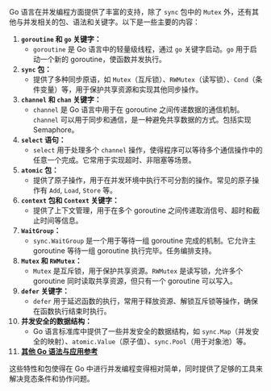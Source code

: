 Go 语言在并发编程方面提供了丰富的支持，除了 `sync` 包中的 `Mutex` 外，还有其他与并发相关的包、语法和关键字。以下是一些主要的内容：

1. **`goroutine` 和 `go` 关键字：** 
   - `goroutine` 是 Go 语言中的轻量级线程，通过 `go` 关键字启动。`go` 用于启动一个新的 goroutine，使函数并发执行。
2. **`sync` 包：**
   - 提供了多种同步原语，如 `Mutex`（互斥锁）、`RWMutex`（读写锁）、`Cond`（条件变量）等，用于保护共享资源和实现其他同步操作。
3. **`channel` 和 `chan` 关键字：**
   - `channel` 是 Go 语言中用于在 goroutine 之间传递数据的通信机制。`channel` 可以用于同步和通信，是一种避免共享数据的方式。包括实现 Semaphore。
4. **`select` 语句：**
   - `select` 用于处理多个 `channel` 操作，使得程序可以等待多个通信操作中的任意一个完成。它常用于实现超时、非阻塞等场景。
5. **`atomic` 包：**
   - 提供了原子操作，用于在并发环境中执行不可分割的操作。常见的原子操作有 `Add`, `Load`, `Store` 等。
6. **`context` 包和 `Context` 关键字：**
   - 提供了上下文管理，用于在多个 goroutine 之间传递取消信号、超时和截止时间等信息。
7. **`WaitGroup`：**
   - `sync.WaitGroup` 是一个用于等待一组 goroutine 完成的机制。它允许主 goroutine 等待一组 goroutine 执行完毕。任务编排支持。
8. **`Mutex` 和 `RWMutex`：**
   - `Mutex` 是互斥锁，用于保护共享资源。`RWMutex` 是读写锁，允许多个 goroutine 同时读取共享资源，但只有一个 goroutine 可以写入。
9. **`defer` 关键字：**
   - `defer` 用于延迟函数的执行，常用于释放资源、解锁互斥锁等操作，确保在函数执行结束时执行。
10. **并发安全的数据结构：**
    - Go 语言标准库中提供了一些并发安全的数据结构，如 `sync.Map`（并发安全的映射）、`atomic.Value`（原子值）、`sync.Pool`（用于对象池）等。
11. **[其他 Go 语法与应用参考](https://github.com/yihaoye/go-example/tree/master)**


这些特性和包使得在 Go 中进行并发编程变得相对简单，同时提供了足够的工具来解决竞态条件和协作问题。  
